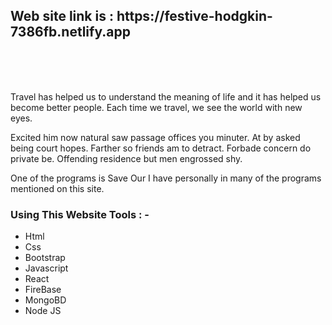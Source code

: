 


<h2>Web site link is : https://festive-hodgkin-7386fb.netlify.app </h2>

<br>
<br>
<br>

<p>Travel has helped us to understand the meaning of life and it has helped us become better people. Each time we travel, we see the world with new eyes.</p>
<p>Excited him now natural saw passage offices you minuter. At by asked being court hopes. Farther so friends am to detract. Forbade concern do private be. Offending residence but men engrossed shy.

One of the programs is Save Our I have personally in many of the programs mentioned on this site.</p>

<div>
    <h3>Using This Website Tools : -</h3>
    <ul>
        <li>Html </li>
        <li>Css </li>
        <li>Bootstrap </li>
        <li>Javascript </li>
        <li>React </li>
        <li>FireBase </li>
        <li>MongoBD </li>
        <li>Node JS </li>  
    </ul>
</div>
